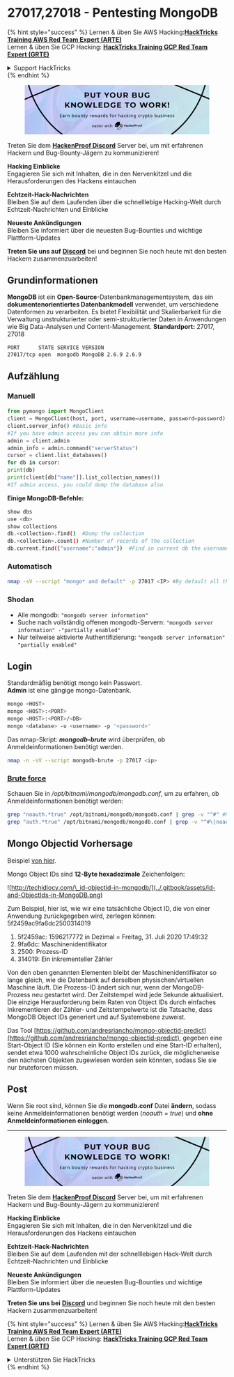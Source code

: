# 27017,27018 - Pentesting MongoDB

{% hint style="success" %}
Lernen & üben Sie AWS Hacking:<img src="../.gitbook/assets/arte.png" alt="" data-size="line">[**HackTricks Training AWS Red Team Expert (ARTE)**](https://training.hacktricks.xyz/courses/arte)<img src="../.gitbook/assets/arte.png" alt="" data-size="line">\
Lernen & üben Sie GCP Hacking: <img src="../.gitbook/assets/grte.png" alt="" data-size="line">[**HackTricks Training GCP Red Team Expert (GRTE)**<img src="../.gitbook/assets/grte.png" alt="" data-size="line">](https://training.hacktricks.xyz/courses/grte)

<details>

<summary>Support HackTricks</summary>

* Überprüfen Sie die [**Abonnementpläne**](https://github.com/sponsors/carlospolop)!
* **Treten Sie der** 💬 [**Discord-Gruppe**](https://discord.gg/hRep4RUj7f) oder der [**Telegram-Gruppe**](https://t.me/peass) bei oder **folgen** Sie uns auf **Twitter** 🐦 [**@hacktricks\_live**](https://twitter.com/hacktricks_live)**.**
* **Teilen Sie Hacking-Tricks, indem Sie PRs an die** [**HackTricks**](https://github.com/carlospolop/hacktricks) und [**HackTricks Cloud**](https://github.com/carlospolop/hacktricks-cloud) GitHub-Repos senden.

</details>
{% endhint %}

<figure><img src="../.gitbook/assets/image (3).png" alt=""><figcaption></figcaption></figure>

Treten Sie dem [**HackenProof Discord**](https://discord.com/invite/N3FrSbmwdy) Server bei, um mit erfahrenen Hackern und Bug-Bounty-Jägern zu kommunizieren!

**Hacking Einblicke**\
Engagieren Sie sich mit Inhalten, die in den Nervenkitzel und die Herausforderungen des Hackens eintauchen

**Echtzeit-Hack-Nachrichten**\
Bleiben Sie auf dem Laufenden über die schnelllebige Hacking-Welt durch Echtzeit-Nachrichten und Einblicke

**Neueste Ankündigungen**\
Bleiben Sie informiert über die neuesten Bug-Bounties und wichtige Plattform-Updates

**Treten Sie uns auf** [**Discord**](https://discord.com/invite/N3FrSbmwdy) bei und beginnen Sie noch heute mit den besten Hackern zusammenzuarbeiten!

## Grundinformationen

**MongoDB** ist ein **Open-Source**-Datenbankmanagementsystem, das ein **dokumentenorientiertes Datenbankmodell** verwendet, um verschiedene Datenformen zu verarbeiten. Es bietet Flexibilität und Skalierbarkeit für die Verwaltung unstrukturierter oder semi-strukturierter Daten in Anwendungen wie Big Data-Analysen und Content-Management. **Standardport:** 27017, 27018
```
PORT      STATE SERVICE VERSION
27017/tcp open  mongodb MongoDB 2.6.9 2.6.9
```
## Aufzählung

### Manuell
```python
from pymongo import MongoClient
client = MongoClient(host, port, username=username, password=password)
client.server_info() #Basic info
#If you have admin access you can obtain more info
admin = client.admin
admin_info = admin.command("serverStatus")
cursor = client.list_databases()
for db in cursor:
print(db)
print(client[db["name"]].list_collection_names())
#If admin access, you could dump the database also
```
**Einige MongoDB-Befehle:**
```bash
show dbs
use <db>
show collections
db.<collection>.find()  #Dump the collection
db.<collection>.count() #Number of records of the collection
db.current.find({"username":"admin"})  #Find in current db the username admin
```
### Automatisch
```bash
nmap -sV --script "mongo* and default" -p 27017 <IP> #By default all the nmap mongo enumerate scripts are used
```
### Shodan

* Alle mongodb: `"mongodb server information"`
* Suche nach vollständig offenen mongodb-Servern: `"mongodb server information" -"partially enabled"`
* Nur teilweise aktivierte Authentifizierung: `"mongodb server information" "partially enabled"`

## Login

Standardmäßig benötigt mongo kein Passwort.\
**Admin** ist eine gängige mongo-Datenbank.
```bash
mongo <HOST>
mongo <HOST>:<PORT>
mongo <HOST>:<PORT>/<DB>
mongo <database> -u <username> -p '<password>'
```
Das nmap-Skript: _**mongodb-brute**_ wird überprüfen, ob Anmeldeinformationen benötigt werden.
```bash
nmap -n -sV --script mongodb-brute -p 27017 <ip>
```
### [**Brute force**](../generic-methodologies-and-resources/brute-force.md#mongo)

Schauen Sie in _/opt/bitnami/mongodb/mongodb.conf_, um zu erfahren, ob Anmeldeinformationen benötigt werden:
```bash
grep "noauth.*true" /opt/bitnami/mongodb/mongodb.conf | grep -v "^#" #Not needed
grep "auth.*true" /opt/bitnami/mongodb/mongodb.conf | grep -v "^#\|noauth" #Not needed
```
## Mongo Objectid Vorhersage

Beispiel [von hier](https://techkranti.com/idor-through-mongodb-object-ids-prediction/).

Mongo Object IDs sind **12-Byte hexadezimale** Zeichenfolgen:

![http://techidiocy.com/\_id-objectid-in-mongodb/](../.gitbook/assets/id-and-ObjectIds-in-MongoDB.png)

Zum Beispiel, hier ist, wie wir eine tatsächliche Object ID, die von einer Anwendung zurückgegeben wird, zerlegen können: 5f2459ac9fa6dc2500314019

1. 5f2459ac: 1596217772 in Dezimal = Freitag, 31. Juli 2020 17:49:32
2. 9fa6dc: Maschinenidentifikator
3. 2500: Prozess-ID
4. 314019: Ein inkrementeller Zähler

Von den oben genannten Elementen bleibt der Maschinenidentifikator so lange gleich, wie die Datenbank auf derselben physischen/virtuellen Maschine läuft. Die Prozess-ID ändert sich nur, wenn der MongoDB-Prozess neu gestartet wird. Der Zeitstempel wird jede Sekunde aktualisiert. Die einzige Herausforderung beim Raten von Object IDs durch einfaches Inkrementieren der Zähler- und Zeitstempelwerte ist die Tatsache, dass MongoDB Object IDs generiert und auf Systemebene zuweist.

Das Tool [https://github.com/andresriancho/mongo-objectid-predict](https://github.com/andresriancho/mongo-objectid-predict), gegeben eine Start-Object ID (Sie können ein Konto erstellen und eine Start-ID erhalten), sendet etwa 1000 wahrscheinliche Object IDs zurück, die möglicherweise den nächsten Objekten zugewiesen worden sein könnten, sodass Sie sie nur bruteforcen müssen.

## Post

Wenn Sie root sind, können Sie die **mongodb.conf** Datei **ändern**, sodass keine Anmeldeinformationen benötigt werden (_noauth = true_) und **ohne Anmeldeinformationen einloggen**.

***

<figure><img src="../.gitbook/assets/image (3).png" alt=""><figcaption></figcaption></figure>

Treten Sie dem [**HackenProof Discord**](https://discord.com/invite/N3FrSbmwdy) Server bei, um mit erfahrenen Hackern und Bug-Bounty-Jägern zu kommunizieren!

**Hacking Einblicke**\
Engagieren Sie sich mit Inhalten, die in den Nervenkitzel und die Herausforderungen des Hackens eintauchen

**Echtzeit-Hack-Nachrichten**\
Bleiben Sie auf dem Laufenden mit der schnelllebigen Hack-Welt durch Echtzeit-Nachrichten und Einblicke

**Neueste Ankündigungen**\
Bleiben Sie informiert über die neuesten Bug-Bounties und wichtige Plattform-Updates

**Treten Sie uns bei** [**Discord**](https://discord.com/invite/N3FrSbmwdy) und beginnen Sie noch heute mit den besten Hackern zusammenzuarbeiten!

{% hint style="success" %}
Lernen & üben Sie AWS Hacking:<img src="../.gitbook/assets/arte.png" alt="" data-size="line">[**HackTricks Training AWS Red Team Expert (ARTE)**](https://training.hacktricks.xyz/courses/arte)<img src="../.gitbook/assets/arte.png" alt="" data-size="line">\
Lernen & üben Sie GCP Hacking: <img src="../.gitbook/assets/grte.png" alt="" data-size="line">[**HackTricks Training GCP Red Team Expert (GRTE)**<img src="../.gitbook/assets/grte.png" alt="" data-size="line">](https://training.hacktricks.xyz/courses/grte)

<details>

<summary>Unterstützen Sie HackTricks</summary>

* Überprüfen Sie die [**Abonnementpläne**](https://github.com/sponsors/carlospolop)!
* **Treten Sie der** 💬 [**Discord-Gruppe**](https://discord.gg/hRep4RUj7f) oder der [**Telegram-Gruppe**](https://t.me/peass) bei oder **folgen** Sie uns auf **Twitter** 🐦 [**@hacktricks\_live**](https://twitter.com/hacktricks_live)**.**
* **Teilen Sie Hacking-Tricks, indem Sie PRs an die** [**HackTricks**](https://github.com/carlospolop/hacktricks) und [**HackTricks Cloud**](https://github.com/carlospolop/hacktricks-cloud) GitHub-Repos senden.

</details>
{% endhint %}
